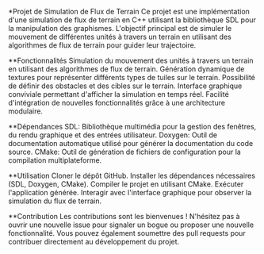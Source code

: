 *Projet de Simulation de Flux de Terrain
Ce projet est une implémentation d'une simulation de flux de terrain en C++ utilisant la bibliothèque SDL pour la manipulation des graphismes. L'objectif principal est de simuler le mouvement de différentes unités à travers un terrain en utilisant des algorithmes de flux de terrain pour guider leur trajectoire.

**Fonctionnalités
Simulation du mouvement des unités à travers un terrain en utilisant des algorithmes de flux de terrain.
Génération dynamique de textures pour représenter différents types de tuiles sur le terrain.
Possibilité de définir des obstacles et des cibles sur le terrain.
Interface graphique conviviale permettant d'afficher la simulation en temps réel.
Facilité d'intégration de nouvelles fonctionnalités grâce à une architecture modulaire.

**Dépendances
SDL: Bibliothèque multimédia pour la gestion des fenêtres, du rendu graphique et des entrées utilisateur.
Doxygen: Outil de documentation automatique utilisé pour générer la documentation du code source.
CMake: Outil de génération de fichiers de configuration pour la compilation multiplateforme.

**Utilisation
Cloner le dépôt GitHub.
Installer les dépendances nécessaires (SDL, Doxygen, CMake).
Compiler le projet en utilisant CMake.
Exécuter l'application générée.
Interagir avec l'interface graphique pour observer la simulation du flux de terrain.

**Contribution
Les contributions sont les bienvenues ! N'hésitez pas à ouvrir une nouvelle issue pour signaler un bogue ou proposer une nouvelle fonctionnalité. Vous pouvez également soumettre des pull requests pour contribuer directement au développement du projet.

